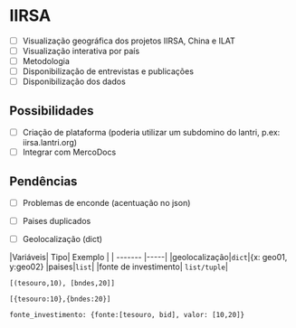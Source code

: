 # IIRSA

- [ ] Visualização geográfica dos projetos IIRSA, China e ILAT
- [ ] Visualização interativa por país
- [ ] Metodologia
- [ ] Disponibilização de entrevistas e publicações
- [ ] Disponibilização dos dados

## Possibilidades

- [ ] Criação de plataforma (poderia utilizar um subdomino do lantri, p.ex: iirsa.lantri.org)
- [ ] Integrar com MercoDocs

## Pendências

- [ ] Problemas de enconde (acentuação no json)
- [ ] Paises duplicados
- [ ] Geolocalização (dict)



|Variáveis| Tipo| Exemplo |
| ------- |-----|
|geolocalização|`dict`|{x: geo01, y:geo02}
|paises|`list`|
|fonte de investimento| `list/tuple`|


```
[(tesouro,10), [bndes,20]]

[{tesouro:10},{bndes:20}]

fonte_investimento: {fonte:[tesouro, bid], valor: [10,20]}

```
